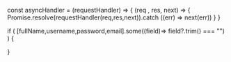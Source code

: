const asyncHandler =  (requestHandler) => {
    (req , res, next) => {
        Promise.resolve(requestHandler(req,res,next)).catch
        ((err) => next(err))
    }
}





if (
    [fullName,username,password,email].some((field)=> field?.trim() === "")
) {
    
}